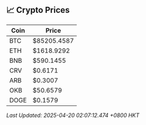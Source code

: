 ## 📈 Crypto Prices

| Coin | Price |
| ---- | ----- |
| BTC | $85205.4587 |
| ETH | $1618.9292 |
| BNB | $590.1455 |
| CRV | $0.6171 |
| ARB | $0.3007 |
| OKB | $50.6579 |
| DOGE | $0.1579 |

_Last Updated: 2025-04-20 02:07:12.474 +0800 HKT_